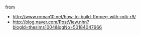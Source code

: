 from 
- http://www.roman10.net/how-to-build-ffmpeg-with-ndk-r9/
- http://blog.naver.com/PostView.nhn?blogId=thesims1004&logNo=50184047966
